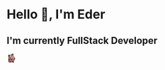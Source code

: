 # Hello 👋, I'm Eder 

## I'm currently FullStack Developer 
<img alt="GIF" src="https://github.com/SatYu26/SatYu26/blob/master/Assets/gandalf_parrot.gif" width="20vw" />
